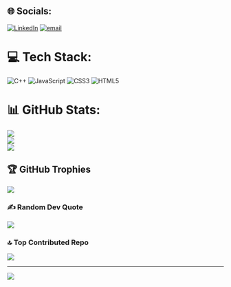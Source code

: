 
## 🌐 Socials:
[![LinkedIn](https://img.shields.io/badge/LinkedIn-%230077B5.svg?logo=linkedin&logoColor=white)](https://linkedin.com/in/www.linkedln.com\twinklesurti3014) [![email](https://img.shields.io/badge/Email-D14836?logo=gmail&logoColor=white)](mailto:twinklesurti3014@gmail.com) 

# 💻 Tech Stack:
![C++](https://img.shields.io/badge/c++-%2300599C.svg?style=for-the-badge&logo=c%2B%2B&logoColor=white) ![JavaScript](https://img.shields.io/badge/javascript-%23323330.svg?style=for-the-badge&logo=javascript&logoColor=%23F7DF1E) ![CSS3](https://img.shields.io/badge/css3-%231572B6.svg?style=for-the-badge&logo=css3&logoColor=white) ![HTML5](https://img.shields.io/badge/html5-%23E34F26.svg?style=for-the-badge&logo=html5&logoColor=white)
# 📊 GitHub Stats:
![](https://github-readme-stats.vercel.app/api?username=Twinkle-14&theme=dark&hide_border=false&include_all_commits=false&count_private=false)<br/>
![](https://nirzak-streak-stats.vercel.app/?user=Twinkle-14&theme=dark&hide_border=false)<br/>
![](https://github-readme-stats.vercel.app/api/top-langs/?username=Twinkle-14&theme=dark&hide_border=false&include_all_commits=false&count_private=false&layout=compact)

## 🏆 GitHub Trophies
![](https://github-profile-trophy.vercel.app/?username=Twinkle-14&theme=radical&no-frame=false&no-bg=true&margin-w=4)

### ✍️ Random Dev Quote
![](https://quotes-github-readme.vercel.app/api?type=horizontal&theme=radical)

### 🔝 Top Contributed Repo
![](https://github-contributor-stats.vercel.app/api?username=Twinkle-14&limit=5&theme=dark&combine_all_yearly_contributions=true)

---
[![](https://visitcount.itsvg.in/api?id=Twinkle-14&icon=0&color=0)](https://visitcount.itsvg.in)

<!-- Proudly created with GPRM ( https://gprm.itsvg.in ) -->
